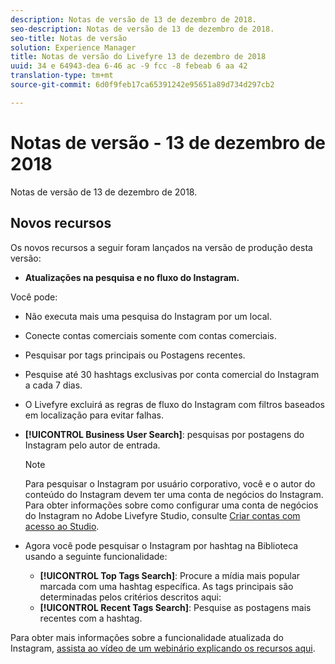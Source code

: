 ```yaml
---
description: Notas de versão de 13 de dezembro de 2018.
seo-description: Notas de versão de 13 de dezembro de 2018.
seo-title: Notas de versão
solution: Experience Manager
title: Notas de versão do Livefyre 13 de dezembro de 2018
uuid: 34 e 64943-dea 6-46 ac -9 fcc -8 febeab 6 aa 42
translation-type: tm+mt
source-git-commit: 6d0f9feb17ca65391242e95651a89d734d297cb2

---
```



# Notas de versão - 13 de dezembro de 2018

Notas de versão de 13 de dezembro de 2018.

## Novos recursos

Os novos recursos a seguir foram lançados na versão de produção desta versão:

* **Atualizações na pesquisa e no fluxo do Instagram.**

Você pode:

* Não executa mais uma pesquisa do Instagram por um local.
* Conecte contas comerciais somente com contas comerciais.
* Pesquisar por tags principais ou Postagens recentes.
* Pesquise até 30 hashtags exclusivas por conta comercial do Instagram a cada 7 dias.

* O Livefyre excluirá as regras de fluxo do Instagram com filtros baseados em localização para evitar falhas.
* **[!UICONTROL Business User Search]**: pesquisas por postagens do Instagram pelo autor de entrada.

   >[!NOTE]
   >
   >Para pesquisar o Instagram por usuário corporativo, você e o autor do conteúdo do Instagram devem ter uma conta de negócios do Instagram. Para obter informações sobre como configurar uma conta de negócios do Instagram no Adobe Livefyre Studio, consulte [Criar contas com acesso ao Studio](/help/using/c-users-creating-accounts-with-studio-access/t-configure-social-accout-instagram/c-about-instagram-accounts.md#c_about_instagram_accounts).

* Agora você pode pesquisar o Instagram por hashtag na Biblioteca usando a seguinte funcionalidade:

   * **[!UICONTROL Top Tags Search]**: Procure a mídia mais popular marcada com uma hashtag específica. As tags principais são determinadas pelos critérios descritos aqui: [](https://developers.facebook.com/docs/instagram-api/reference/hashtag/top-media)
   * **[!UICONTROL Recent Tags Search]**: Pesquise as postagens mais recentes com a hashtag.

Para obter mais informações sobre a funcionalidade atualizada do Instagram, [assista ao vídeo de um webinário explicando os recursos aqui](https://youtu.be/wRkGc3obaOA).
